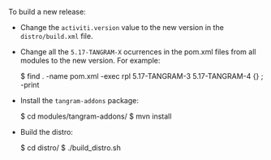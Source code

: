 To build a new release:

* Change the ``activiti.version`` value to the new version in the ``distro/build.xml`` file.

* Change all the ``5.17-TANGRAM-X`` ocurrences in the pom.xml files from all modules to the new version. For example:

   $ find . -name pom.xml -exec rpl 5.17-TANGRAM-3 5.17-TANGRAM-4 {} \; -print

* Install the ``tangram-addons`` package:

   $ cd modules/tangram-addons/
   $ mvn install

* Build the distro:

   $ cd distro/
   $ ./build_distro.sh

